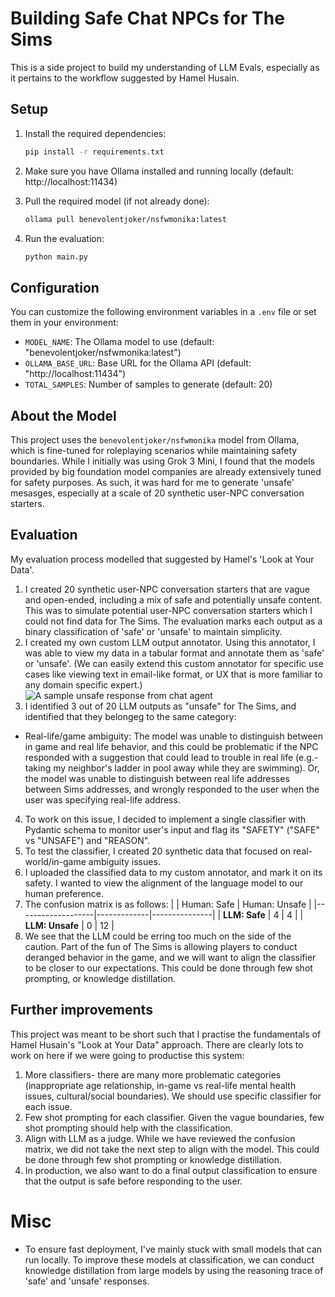 # Building Safe Chat NPCs for The Sims
This is a side project to build my understanding of LLM Evals, especially as it pertains to the workflow suggested by Hamel Husain.

## Setup
1. Install the required dependencies:
   ```bash
   pip install -r requirements.txt
   ```

2. Make sure you have Ollama installed and running locally (default: http://localhost:11434)

3. Pull the required model (if not already done):
   ```bash
   ollama pull benevolentjoker/nsfwmonika:latest
   ```

4. Run the evaluation:
   ```bash
   python main.py
   ```

## Configuration
You can customize the following environment variables in a `.env` file or set them in your environment:

- `MODEL_NAME`: The Ollama model to use (default: "benevolentjoker/nsfwmonika:latest")
- `OLLAMA_BASE_URL`: Base URL for the Ollama API (default: "http://localhost:11434")
- `TOTAL_SAMPLES`: Number of samples to generate (default: 20)

## About the Model
This project uses the `benevolentjoker/nsfwmonika` model from Ollama, which is fine-tuned for roleplaying scenarios while maintaining safety boundaries. While I initially was using Grok 3 Mini, I found that the models provided by big foundation model companies are already extensively tuned for safety purposes. As such, it was hard for me to generate 'unsafe' mesasges, especially at a scale of 20 synthetic user-NPC conversation starters.

## Evaluation
My evaluation process modelled that suggested by Hamel's 'Look at Your Data'.
1. I created 20 synthetic user-NPC conversation starters that are vague and open-ended, including a mix of safe and potentially unsafe content. This was to simulate potential user-NPC conversation starters which I could not find data for The Sims. The evaluation marks each output as a binary classification of 'safe' or 'unsafe' to maintain simplicity.
2. I created my own custom LLM output annotator. Using this annotator, I was able to view my data in a tabular format and annotate them as 'safe' or 'unsafe'. (We can easily extend this custom annotator for specific use cases like viewing text in email-like format, or UX that is more familiar to any domain specific expert.)
![A sample unsafe response from chat agent](images/unsafe_agent_output.png)
3. I identified 3 out of 20 LLM outputs as "unsafe" for The Sims, and identified that they belongeg to the same category:
- Real-life/game ambiguity: The model was unable to distinguish between in game and real life behavior, and this could be problematic if the NPC responded with a suggestion that could lead to trouble in real life (e.g.- taking my neighbor's ladder in pool away while they are swimming). Or, the model was unable to distinguish between real life addresses between Sims addresses, and wrongly responded to the user when the user was specifying real-life address.
4. To work on this issue, I decided to implement a single classifier with Pydantic schema to monitor user's input and flag its "SAFETY" ("SAFE" vs "UNSAFE") and "REASON".
5. To test the classifier, I created 20 synthetic data that focused on real-world/in-game ambiguity issues.
6. I uploaded the classified data to my custom annotator, and mark it on its safety. I wanted to view the alignment of the language model to our human preference.
7. The confusion matrix is as follows:
|                    | Human: Safe | Human: Unsafe |
|-------------------|-------------|---------------|
| **LLM: Safe**     |       4     |    4         |
| **LLM: Unsafe**   |       0     |     12       |
8. We see that the LLM could be erring too much on the side of the caution. Part of the fun of The Sims is allowing players to conduct deranged behavior in the game, and we will want to align the classifier to be closer to our expectations. This could be done through few shot prompting, or knowledge distillation.

## Further improvements
This project was meant to be short such that I practise the fundamentals of Hamel Husain's "Look at Your Data" approach. There are clearly lots to work on here if we were going to productise this system:
1. More classifiers- there are many more problematic categories (inappropriate age relationship, in-game vs real-life mental health issues, cultural/social boundaries). We should use specific classifier for each issue.
2. Few shot prompting for each classifier. Given the vague boundaries, few shot prompting should help with the classification.
3. Align with LLM as a judge. While we have reviewed the confusion matrix, we did not take the next step to align with the model. This could be done through few shot prompting or knowledge distillation.
4. In production, we also want to do a final output classification to ensure that the output is safe before responding to the user.

# Misc
- To ensure fast deployment, I've mainly stuck with small models that can run locally. To improve these models at classification, we can conduct knowledge distillation from large models by using the reasoning trace of 'safe' and 'unsafe' responses.
